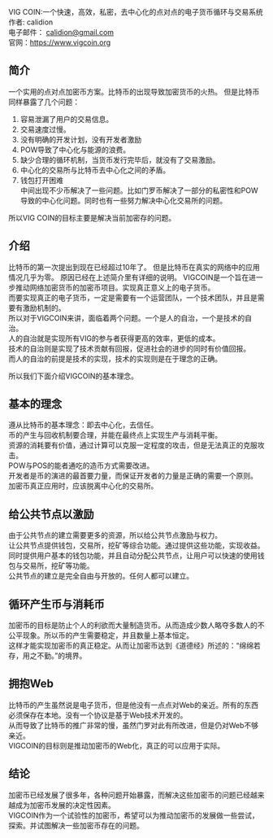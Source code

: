 VIG COIN:一个快速，高效，私密，去中心化的点对点的电子货币循环与交易系统  
作者: calidion  
电子邮件： calidion@gmail.com  
官网：https://www.vigcoin.org  

## 简介

一个实用的点对点加密币方案。比特币的出现导致加密货币的火热。
但是比特币同样暴露了几个问题：
1. 容易泄漏了用户的交易信息。
2. 交易速度过慢。
3. 没有明确的开发计划，没有开发者激励
4. POW导致了中心化与能源的浪费。
5. 缺少合理的循环机制，当货币发行完毕后，就没有了交易激励。
6. 中心化的交易所与比特币去中心化之间的矛盾。
7. 钱包打开困难  
中间出现不少币解决了一些问题。比如门罗币解决了一部分的私密性和POW导致的中心化问题。同时也有一些努力解决中心化交易所的问题。  

所以VIG COIN的目标主要是解决当前加密存的问题。   

## 介绍 

比特币的第一次提出到现在已经超过10年了。
但是比特币在真实的网络中的应用情况几乎为零。
原因已经在上述简介里有详细的说明。 
VIGCOIN是一个旨在进一步推动网络加密货币的加密币项目。实现真正意义上的电子货币。  
而要实现真正的电子货币，一定是需要有一个运营团队，一个技术团队，并且是需要有激励机制的。  
所以对于VIGCOIN来讲，面临着两个问题。一个是人的自治，一个是技术的自治。  
人的自治就是实现所有VIG的参与者获得更高的效率，更低的成本。  
技术的自治则是实现了技术贡献有回报，促进社会的进步的同时有价值回报。  
而人的自治的前提是技术的实现，技术的实现则是在于理念的正确。  

所以我们下面介绍VIGCOIN的基本理念。

## 基本的理念

遵从比特币的基本理念：即去中心化，去信任。  
币的产生与回收机制要合理，并能在最终点上实现生产与消耗平衡。  
资源的消耗要有价值，通过计算可以克服一定程度的攻击，但是无法真正的克服攻击。  
POW与POS的能者通吃的造币方式需要改进。  
开发者是币的演进的最首要力量，而保证开发者的力量是正确的需要一个原则。  
加密币真正应用时，应该脱离中心化的交易所。  

## 给公共节点以激励

由于公共节点的建立需要更多的资源，所以给公共节点激励与权力。  
让公共节点提供钱包，交易所，挖矿等综合功能。通过提供这些功能，实现收益。  
同时提供用户基本的钱包功能，并且自动分配公共节点，让用户可以快速的使用钱包与交易所，挖矿等功能。  
公共节点的建立是完全自由与开放的。任何人都可以建立。    

## 循环产生币与消耗币
加密币的目标是防止个人的利欲而大量制造货币。从而造成少数人略夺多数人的不公平现象。所以币的产生需要稳定，并且数量上基本恒定。  
这样才能实现加密币的真正稳定。从而让加密币达到《道德经》所述的：“绵绵若存，用之不勤。”的境界。  

## 拥抱Web
比特币的产生虽然说是电子货币，但是他没有一点点对Web的亲近。所有的东西必须保存在本地。没有一个协议是基于Web技术开发的。  
从而导致了比特币的推广非常的慢，虽然门罗对此有所改进，但是仍对Web不够亲近。  
VIGCOIN的目标则是推动加密币的Web化，真正的可以应用于实际。  

## 结论
加密币已经发展了很多年，各种问题开始暴露，而解决这些加密币的问题已经越来越成为加密币发展的决定性因素。  
VIGCOIN作为一个试验性的加密币，希望可以为推动加密币的发展做一些尝试，探索。并试图解决一些加密币存在的问题。  







